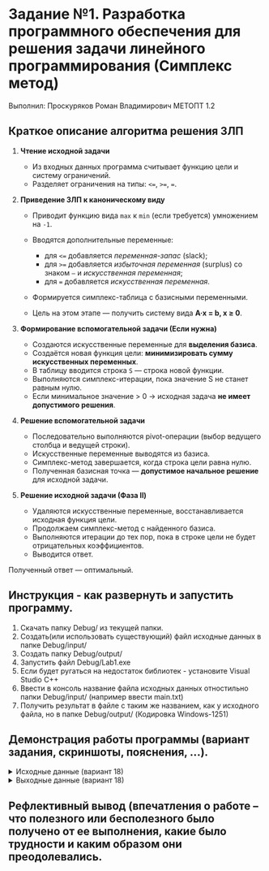 # Задание №1. Разработка программного обеспечения для решения задачи линейного программирования (Симплекс метод)

Выполнил: Проскуряков Роман Владимирович МЕТОПТ 1.2

## Краткое описание алгоритма решения ЗЛП

1. **Чтение исходной задачи**

   * Из входных данных программа считывает функцию цели и систему ограничений.
   * Разделяет ограничения на типы: `<=`, `>=`, `=`.

2. **Приведение ЗЛП к каноническому виду**

   * Приводит функцию вида `max` к `min` (если требуется) умножением на `-1`.
   * Вводятся дополнительные переменные:

     * для `<=` добавляется *переменная-запас* (slack);
     * для `>=` добавляется *избыточная переменная* (surplus) со знаком `–` и *искусственная переменная*;
     * для `=` добавляется *искусственная переменная*.
   * Формируется симплекс-таблица с базисными переменными.
   * Цель на этом этапе — получить систему вида **A·x = b, x ≥ 0**.

3. **Формирование вспомогательной задачи (Если нужна)**

   * Создаются искусственные переменные для **выделения базиса**.
   * Создаётся новая функция цели: **минимизировать сумму искусственных переменных**.
   * В таблицу вводится строка `S` — строка новой функции.
   * Выполняются симплекс-итерации, пока значение S не станет равным нулю.
   * Если минимальное значение > 0 → исходная задача **не имеет допустимого решения**.

4. **Решение вспомогательной задачи**

   * Последовательно выполняются pivot-операции (выбор ведущего столбца и ведущей строки).
   * Искусственные переменные выводятся из базиса.
   * Симплекс-метод завершается, когда строка цели равна нулю.
   * Полученная базисная точка — **допустимое начальное решение** для исходной задачи.

5. **Решение исходной задачи (Фаза II)**

   * Удаляются искусственные переменные, восстанавливается исходная функция цели.
   * Продолжаем симплекс-метод с найденного базиса.
   * Выполняются итерации до тех пор, пока в строке цели не будет отрицательных коэффициентов.
   * Выводится ответ.

Полученный ответ — оптимальный.

## Инструкция - как развернуть и запустить программу. 

1. Скачать папку Debug/ из текущей папки.
2. Создать(или использовать существующий) файл исходные данных в папке Debug/input/
3. Создать папку Debug/output/
4. Запустить файл Debug/Lab1.exe
5. Если будет ругаться на недостаток библиотек - установите Visual Studio C++
6. Ввести в консоль название файла исходных данных отностильно папки Debug/input/ (например ввести main.txt)
7. Получить результат в файле с таким же названием, как у исходного файла, но в папке Debug/output/ (Кодировка Windows-1251)

## Демонстрация работы программы (вариант задания, скриншоты, пояснения, ...).

<details>
  <summary>Исходные данные (вариант 18)</summary>

  ```
  x1	x2	x3	x4
  2	1	3	2	min
  1	2	1	0	<=	11
  1	0	1	1	=	8
  0	1	0	1	>=	3
  ```
</details>

<details>
  <summary>Выходные данные (вариант 18)</summary>

  ```
1. Считанные условия:
x1		x2		x3		x4	
2.00	1.00	3.00	2.00	min
1.00	2.00	1.00	0.00	<=	11.00
1.00	0.00	1.00	1.00	=	8.00
0.00	1.00	0.00	1.00	>=	3.00

2. Приведеная к каноническому виду:
x1		x2		x3		x4		x5		x6	
2.00	1.00	3.00	2.00	0.00	0.00	min
1.00	2.00	1.00	0.00	1.00	0.00	=	11.00
1.00	0.00	1.00	1.00	0.00	0.00	=	8.00
0.00	1.00	0.00	1.00	0.00	-1.00	=	3.00

Базис: x5, x6

3. Формирование вспомогательной задачи:
x1		x2		x3		x4		x5		x6		x7	
0.00	0.00	0.00	0.00	0.00	0.00	1.00	min
1.00	2.00	1.00	0.00	1.00	0.00	0.00	=	11.00
1.00	0.00	1.00	1.00	0.00	0.00	1.00	=	8.00
0.00	1.00	0.00	1.00	0.00	-1.00	0.00	=	3.00

Базис: x5, x7, x6

4. Решение вспомогательной задачи:
	x1		x2		x3		x4		x5		x6		x7		b
x5	1.00	2.00	1.00	0.00	1.00	0.00	0.00	11.00
x7	1.00	0.00	1.00	1.00	0.00	0.00	1.00	8.00
x6	0.00	1.00	0.00	1.00	0.00	-1.00	0.00	3.00
S	-2.00	-3.00	-2.00	-2.00	-1.00	1.00	-1.00	-22.00

	x1		x2		x3		x4		x5		x6		x7		b
x5	1.00	0.00	1.00	-2.00	1.00	2.00	0.00	5.00
x7	1.00	0.00	1.00	1.00	0.00	0.00	1.00	8.00
x2	0.00	1.00	0.00	1.00	0.00	-1.00	0.00	3.00
S	-2.00	0.00	-2.00	1.00	-1.00	-2.00	-1.00	-13.00

	x1		x2		x3		x4		x5		x6		x7		b
x1	1.00	0.00	1.00	-2.00	1.00	2.00	0.00	5.00
x7	0.00	0.00	0.00	3.00	-1.00	-2.00	1.00	3.00
x2	0.00	1.00	0.00	1.00	0.00	-1.00	0.00	3.00
S	0.00	0.00	0.00	-3.00	1.00	2.00	-1.00	-3.00

	x1		x2		x3		x4		x5		x6		x7		b
x1	1.00	0.00	1.00	0.00	0.33	0.67	0.67	7.00
x4	0.00	0.00	0.00	1.00	-0.33	-0.67	0.33	1.00
x2	0.00	1.00	0.00	0.00	0.33	-0.33	-0.33	2.00
S	0.00	0.00	0.00	0.00	0.00	0.00	0.00	0.00

5. Решение основной задачи:
	x1		x2		x3		x4		x5		x6		b
x1	1.00	0.00	1.00	0.00	0.33	0.67	7.00
x4	0.00	0.00	0.00	1.00	-0.33	-0.67	1.00
x2	0.00	1.00	0.00	0.00	0.33	-0.33	2.00
F	0.00	0.00	1.00	0.00	-0.33	0.33	-18.00

	x1		x2		x3		x4		x5		x6		b
x1	1.00	-1.00	1.00	0.00	0.00	1.00	5.00
x4	0.00	1.00	0.00	1.00	0.00	-1.00	3.00
x5	0.00	3.00	0.00	0.00	1.00	-1.00	6.00
F	0.00	1.00	1.00	0.00	0.00	0.00	-16.00

Ответ: (x1, x2, x3, x4) = (5.00, 0.00, 0.00, 3.00)	F = 16.00
  ```
</details>

## Рефлективный вывод (впечатления о работе – что полезного или бесполезного было получено от ее выполнения, какие было трудности и каким образом они преодолевались.